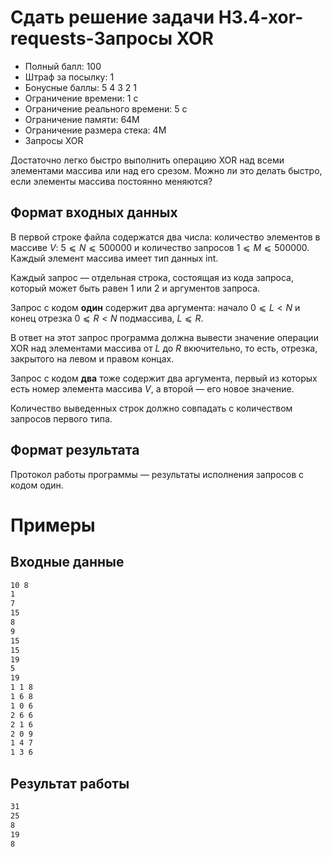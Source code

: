 # Сдать решение задачи H3.4-xor-requests-Запросы XOR
* Полный балл:	100
* Штраф за посылку:	1
* Бонусные баллы:	5 4 3 2 1
* Ограничение времени:	1 с
* Ограничение реального времени:	5 с
* Ограничение памяти:	64M
* Ограничение размера стека:	4M
* Запросы XOR

Достаточно легко быстро выполнить операцию XOR над всеми элементами массива или над его срезом. Можно ли это делать быстро, если элементы массива постоянно меняются?

## Формат входных данных
В первой строке файла содержатся два числа: количество элементов в массиве $V$: $5⩽N⩽500000$ и количество запросов $1⩽M⩽500000$. Каждый элемент массива имеет тип данных int.

Каждый запрос — отдельная строка, состоящая из кода запроса, который может быть равен 1 или 2 и аргументов запроса.

Запрос с кодом **один** содержит два аргумента: начало $0⩽L<N$ и конец отрезка $0⩽R<N$ подмассива, $L⩽R$.

В ответ на этот запрос программа должна вывести значение операции XOR над элементами массива от $L$ до $R$ вкючительно, то есть, отрезка, закрытого на левом и правом концах.

Запрос с кодом **два** тоже содержит два аргумента, первый из которых есть номер элемента массива $V$, а второй — его новое значение.

Количество выведенных строк должно совпадать с количеством запросов первого типа.

## Формат результата
Протокол работы программы — результаты исполнения запросов с кодом один.

# Примеры
## Входные данные
```bash
10 8
1
7
15
8
9
15
15
19
5
19
1 1 8
1 6 8
1 0 6
2 6 6
2 1 6
2 0 9
1 4 7
1 3 6
```

## Результат работы
```bash
31
25
8
19
8
```
